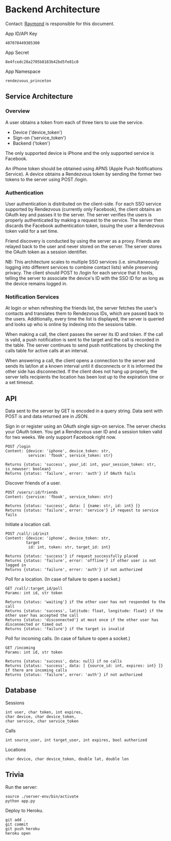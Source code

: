 
Backend Architecture
====================

Contact: [Raymond](raymondz@princeton.edu) is responsible for this document.

App ID/API Key

    407078449305300

App Secret

    8e4fcedc28a2705b8183b42bd5fe81c0

App Namespace

    rendezvous_princeton


Service Architecture
--------------------

### Overview

A user obtains a token from each of three tiers to use the service.

- Device ('device_token')
- Sign-on ('service_token')
- Backend ('token')

The only supported device is iPhone and the only supported service is Facebook.

An iPhone token should be obtained using APNS (Apple Push Notifications Service). A device obtains a Rendezvous token by sending the former two tokens to the server using POST /login.

### Authentication

User authentication is distributed on the client-side. For each SSO service supported by Rendezvous (currently only Facebook), the client obtains an OAuth key and passes it to the server. The server verifies the users is properly authenticated by making a request to the service. The server then discards the Facebook authentication token, issuing the user a Rendezvous token valid for a set time.

Friend discovery is conducted by using the server as a proxy. Friends are relayed back to the user and never stored on the server. The server stores the OAuth token as a session identifier.

NB: This architecture scales to multiple SSO services (i.e. simultaneously logging into different services to combine contact lists) while preserving privacy. The client should POST to /login for each service that it hosts, telling the server to associate the device's ID with the SSO ID for as long as the device remains logged in.

### Notification Services

At login or when refreshing the friends list, the server fetches the user's contacts and translates them to Rendezvous IDs, which are passed back to the users. Additionally, every time the list is displayed, the server is queried and looks up who is online by indexing into the sessions table.

When making a call, the client passes the server its ID and token. If the call is valid, a push notification is sent to the target and the call is recorded in the table. The server continues to send push notifications by checking the calls table for active calls at an interval.

When answering a call, the client opens a connection to the server and sends its lat/lon at a known interval until it disconnects or it is informed the other side has disconnected. If the client does not hang up properly, the server tells recipients the location has been lost up to the expiration time or a set timeout.

API
---

Data sent to the server by GET is encoded in a query string. Data sent with POST is and data returned are in JSON.

Sign in or register using an OAuth single sign-on service. The server checks your OAuth token. You get a Rendezvous user ID and a session token valid for two weeks. We only support Facebook right now.

	POST /login
	Content: {device: 'iphone', device_token: str,
	          service: 'fbook', service_token: str}

	Returns {status: 'success', your_id: int, your_session_token: str, is_newuser: boolean}
	Returns {status: 'failure', error: 'auth'} if OAuth fails

Discover friends of a user.

	POST /users/:id/friends
	Content: {service: 'fbook', service_token: str}

	Returns {status: 'success', data: [ {name: str, id: int} ]}
	Returns {status: 'failure', error: 'service'} if request to service fails

Initiate a location call.

	POST /call/:id/init
	Content: {device: 'iphone', device_token: str,
             target
	          id: int, token: str, target_id: int}

	Returns {status: 'success'} if request successfully placed
	Returns {status: 'failure', error: 'offline'} if other user is not logged in
	Returns {status: 'failure', error: 'auth'} if not authorized

Poll for a location. (In case of failure to open a socket.)

	GET /call/:target_id/poll
	Params: int id, str token

	Returns {status: 'waiting'} if the other user has not responded to the call
	Returns {status: 'success', latitude: float, longitude: float} if the other user has accepted the call
	Returns {status: 'disconnected'} at most once if the other user has disconnected or timed out
	Returns {status: 'failure'} if the target is invalid

Poll for incoming calls. (In case of failure to open a socket.)

	GET /incoming
	Params: int id, str token

	Returns {status: 'success', data: null} if no calls
	Returns {status: 'success', data: [ {source_id: int, expires: int} ]} if there are incoming calls
	Returns {status: 'failure', error: 'auth'} if not authorized

Database
--------

Sessions

    int user, char token, int expires,
    char device, char device_token,
    char service, char service_token

Calls

    int source_user, int target_user, int expires, bool authorized

Locations

    char device, char device_token, double lat, double lon

Trivia
------

Run the server:

	source ./server-env/bin/activate
	python app.py


Deploy to Heroku.

	git add .
	git commit
	git push heroku
	heroku open
